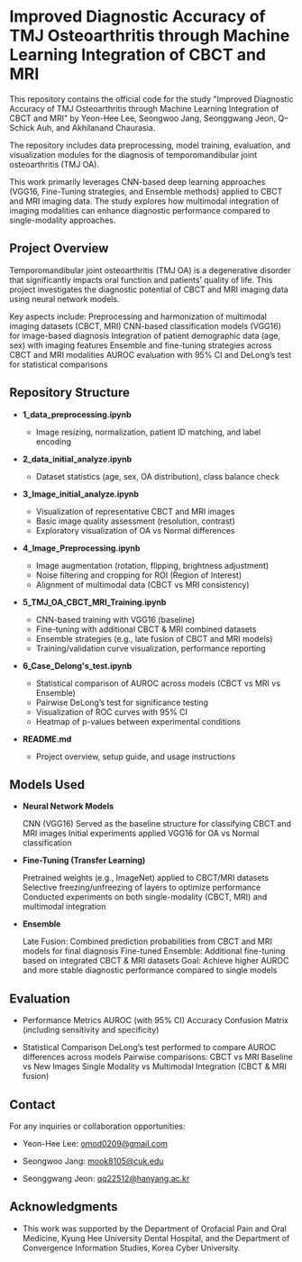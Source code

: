 # Improved Diagnostic Accuracy of TMJ Osteoarthritis through Machine Learning Integration of CBCT and MRI
This repository contains the official code for the study
"Improved Diagnostic Accuracy of TMJ Osteoarthritis through Machine Learning Integration of CBCT and MRI"
by Yeon-Hee Lee, Seongwoo Jang, Seonggwang Jeon, Q–Schick Auh, and Akhilanand Chaurasia.

The repository includes data preprocessing, model training, evaluation, and visualization modules for the diagnosis of temporomandibular joint osteoarthritis (TMJ OA).

This work primarily leverages CNN-based deep learning approaches (VGG16, Fine-Tuning strategies, and Ensemble methods) applied to CBCT and MRI imaging data. The study explores how multimodal integration of imaging modalities can enhance diagnostic performance compared to single-modality approaches.

## Project Overview

Temporomandibular joint osteoarthritis (TMJ OA) is a degenerative disorder that significantly impacts oral function and patients’ quality of life.
This project investigates the diagnostic potential of CBCT and MRI imaging data using neural network models.

Key aspects include:
Preprocessing and harmonization of multimodal imaging datasets (CBCT, MRI)
CNN-based classification models (VGG16) for image-based diagnosis
Integration of patient demographic data (age, sex) with imaging features
Ensemble and fine-tuning strategies across CBCT and MRI modalities
AUROC evaluation with 95% CI and DeLong’s test for statistical comparisons

## Repository Structure

- **1_data_preprocessing.ipynb** 
  - Image resizing, normalization, patient ID matching, and label encoding  

- **2_data_initial_analyze.ipynb**
  - Dataset statistics (age, sex, OA distribution), class balance check  

- **3_Image_initial_analyze.ipynb**  
  - Visualization of representative CBCT and MRI images  
  - Basic image quality assessment (resolution, contrast)  
  - Exploratory visualization of OA vs Normal differences  

- **4_Image_Preprocessing.ipynb**
  - Image augmentation (rotation, flipping, brightness adjustment)  
  - Noise filtering and cropping for ROI (Region of Interest)  
  - Alignment of multimodal data (CBCT vs MRI consistency)  

- **5_TMJ_OA_CBCT_MRI_Training.ipynb**
  - CNN-based training with VGG16 (baseline)  
  - Fine-tuning with additional CBCT & MRI combined datasets  
  - Ensemble strategies (e.g., late fusion of CBCT and MRI models)  
  - Training/validation curve visualization, performance reporting  

- **6_Case_Delong's_test.ipynb**  
  - Statistical comparison of AUROC across models (CBCT vs MRI vs Ensemble)  
  - Pairwise DeLong’s test for significance testing  
  - Visualization of ROC curves with 95% CI  
  - Heatmap of p-values between experimental conditions  

- **README.md**  
  - Project overview, setup guide, and usage instructions
 

## Models Used

- **Neural Network Models**

  CNN (VGG16)
  Served as the baseline structure for classifying CBCT and MRI images
  Initial experiments applied VGG16 for OA vs Normal classification

- **Fine-Tuning (Transfer Learning)**

  Pretrained weights (e.g., ImageNet) applied to CBCT/MRI datasets
  Selective freezing/unfreezing of layers to optimize performance
  Conducted experiments on both single-modality (CBCT, MRI) and multimodal integration

- **Ensemble**

  Late Fusion: Combined prediction probabilities from CBCT and MRI models for final diagnosis
  Fine-tuned Ensemble: Additional fine-tuning based on integrated CBCT & MRI datasets
  Goal: Achieve higher AUROC and more stable diagnostic performance compared to single models

## Evaluation
- Performance Metrics
  AUROC (with 95% CI)
  Accuracy
  Confusion Matrix (including sensitivity and specificity)

- Statistical Comparison
  DeLong’s test performed to compare AUROC differences across models
  Pairwise comparisons:
  CBCT vs MRI
  Baseline vs New Images
  Single Modality vs Multimodal Integration (CBCT & MRI fusion)

## Contact

For any inquiries or collaboration opportunities:

- Yeon-Hee Lee: omod0209@gmail.com

- Seongwoo Jang: mook8105@cuk.edu

- Seonggwang Jeon: qq22512@hanyang.ac.kr


## Acknowledgments

- This work was supported by the Department of Orofacial Pain and Oral Medicine, Kyung Hee University Dental Hospital, and the Department of Convergence Information Studies, Korea Cyber University.

